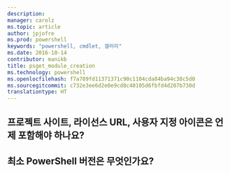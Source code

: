 ```yaml
---
description: 
manager: carolz
ms.topic: article
author: jpjofre
ms.prod: powershell
keywords: "powershell, cmdlet, 갤러리"
ms.date: 2016-10-14
contributor: manikb
title: psget_module_creation
ms.technology: powershell
ms.openlocfilehash: f7a789fd11371371c90c1104cda84ba94c38c5d0
ms.sourcegitcommit: c732e3ee6d2e0e9cd8c40105d6fbfd4d207b730d
translationtype: HT
---
```

## <a name="when-to-include-a-project-site-license-url-custom-icon"></a>프로젝트 사이트, 라이선스 URL, 사용자 지정 아이콘은 언제 포함해야 하나요?


## <a name="what-is-minimum-powershell-version"></a>최소 PowerShell 버전은 무엇인가요?

